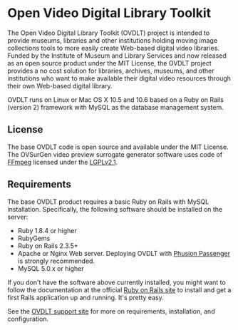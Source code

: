 Open Video Digital Library Toolkit
==================================
The Open Video Digital Library Toolkit (OVDLT) project is intended to provide museums, libraries and other institutions holding moving image collections tools to more easily create Web-based digital video libraries. Funded by the Institute of Museum and Library Services and now released as an open source product under the MIT License, the OVDLT project provides a no cost solution for libraries, archives, museums, and other institutions who want to make available their digital video resources through their own Web-based digital library.

OVDLT runs on Linux or Mac OS X 10.5 and 10.6 based on a Ruby on Rails (version 2) framework with MySQL as the database management system.

License
------------------
The base OVDLT code is open source and available under the MIT License. The OVSurGen video preview surrogate generator software uses code of [FFmpeg](http://ffmpeg.org) licensed under the [LGPLv2.1](http://www.gnu.org/licenses/old-licenses/lgpl-2.1.html).

Requirements
------------------
The base OVDLT product requires a basic Ruby on Rails with MySQL installation. Specifically, the following software should be installed on the server:

* Ruby 1.8.4 or higher
* RubyGems
* Ruby on Rails 2.3.5+
* Apache or Nginx Web server. Deploying OVDLT with [Phusion Passenger](http://www.modrails.com/) is strongly recommended.
* MySQL 5.0.x or higher

If you don't have the software above currently installed, you might want to follow the documentation at the official [Ruby on Rails site](http://rubyonrails.org/download) to install and get a first Rails application up and running. It's pretty easy.

See the [OVDLT support site](http://ovdlt.tenderapp.com/faqs/installation/) for more on requirements, installation, and configuration.
